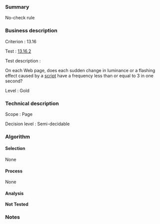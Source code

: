 ### Summary

No-check rule

### Business description

Criterion : 13.16

Test : [13.16.2](http://www.accessiweb.org/index.php/accessiweb-22-english-version.html#test-13-16-2)

Test description :

 On each Web page, does each sudden change in luminance or a flashing effect caused by a [script](http://www.accessiweb.org/index.php/glossary-76.html#mScript) have a frequency less than or equal to 3 in one second? 

Level : Gold 

### Technical description

Scope : Page

Decision level : Semi-decidable

### Algorithm

#### Selection

None

#### Process

None

#### Analysis

**Not Tested**

### Notes

